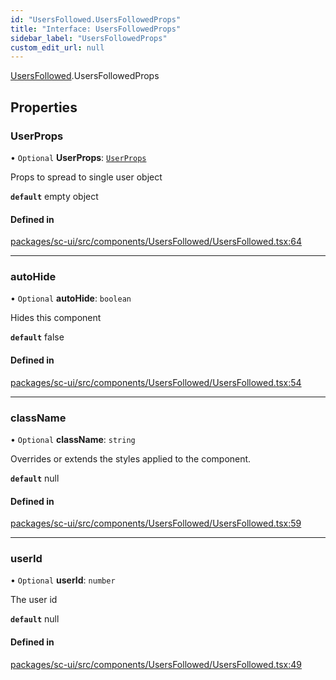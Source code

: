 ```yaml
---
id: "UsersFollowed.UsersFollowedProps"
title: "Interface: UsersFollowedProps"
sidebar_label: "UsersFollowedProps"
custom_edit_url: null
---
```


[UsersFollowed](../modules/UsersFollowed).UsersFollowedProps

## Properties

### UserProps

• `Optional` **UserProps**: [`UserProps`](User.UserProps)

Props to spread to single user object

**`default`** empty object

#### Defined in

[packages/sc-ui/src/components/UsersFollowed/UsersFollowed.tsx:64](https://github.com/selfcommunity/community-ui/blob/cab08cf/packages/sc-ui/src/components/UsersFollowed/UsersFollowed.tsx#L64)

___

### autoHide

• `Optional` **autoHide**: `boolean`

Hides this component

**`default`** false

#### Defined in

[packages/sc-ui/src/components/UsersFollowed/UsersFollowed.tsx:54](https://github.com/selfcommunity/community-ui/blob/cab08cf/packages/sc-ui/src/components/UsersFollowed/UsersFollowed.tsx#L54)

___

### className

• `Optional` **className**: `string`

Overrides or extends the styles applied to the component.

**`default`** null

#### Defined in

[packages/sc-ui/src/components/UsersFollowed/UsersFollowed.tsx:59](https://github.com/selfcommunity/community-ui/blob/cab08cf/packages/sc-ui/src/components/UsersFollowed/UsersFollowed.tsx#L59)

___

### userId

• `Optional` **userId**: `number`

The user id

**`default`** null

#### Defined in

[packages/sc-ui/src/components/UsersFollowed/UsersFollowed.tsx:49](https://github.com/selfcommunity/community-ui/blob/cab08cf/packages/sc-ui/src/components/UsersFollowed/UsersFollowed.tsx#L49)
